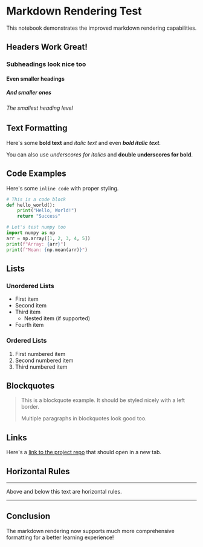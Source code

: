 # Markdown Rendering Test

This notebook demonstrates the improved markdown rendering capabilities.

## Headers Work Great!

### Subheadings look nice too

#### Even smaller headings

##### And smaller ones

###### The smallest heading level

## Text Formatting

Here's some **bold text** and *italic text* and even ***bold italic text***.

You can also use _underscores for italics_ and __double underscores for bold__.

## Code Examples

Here's some `inline code` with proper styling.

```python
# This is a code block
def hello_world():
    print("Hello, World!")
    return "Success"

# Let's test numpy too
import numpy as np
arr = np.array([1, 2, 3, 4, 5])
print(f"Array: {arr}")
print(f"Mean: {np.mean(arr)}")
```

## Lists

### Unordered Lists
- First item  
- Second item
- Third item
  - Nested item (if supported)
- Fourth item

### Ordered Lists
1. First numbered item
2. Second numbered item  
3. Third numbered item

## Blockquotes

> This is a blockquote example.
> It should be styled nicely with a left border.
> 
> Multiple paragraphs in blockquotes look good too.

## Links

Here's a [link to the project repo](https://github.com/seanshnkim/hophacks-2025) that should open in a new tab.

## Horizontal Rules

---

Above and below this text are horizontal rules.

___

## Conclusion

The markdown rendering now supports much more comprehensive formatting for a better learning experience!
